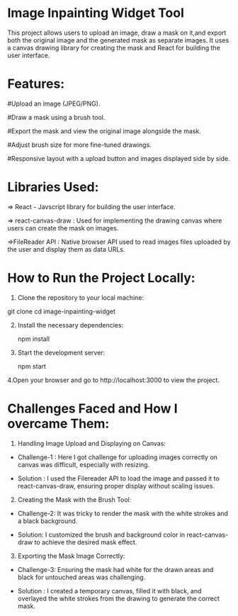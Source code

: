 # Image Inpainting Widget Tool 

This project allows users to upload an image, draw a mask on it,and export both the original image and the generated mask as separate images. It uses a canvas drawing library for creating the mask and React for building the user interface. 

# Features: 
 
#Upload an image (JPEG/PNG).

#Draw a mask using a brush tool.

#Export the mask and view the original image alongside the mask.

#Adjust brush size for more fine-tuned drawings.

#Responsive layout with a  upload button and images displayed side by side.

# Libraries Used:

 => React - Javscript library for building the user interface.
 
 => react-canvas-draw : Used for implementing the drawing canvas where users can create the mask on images.
 
 =>FileReader API : Native browser API used to read images files uploaded by the user and display them as data URLs.

 # How to Run the Project Locally: 

1. Clone the repository to your local machine:

  git clone <repository-url>
  cd image-inpainting-widget

2. Install the necessary dependencies: 

   npm install 

3. Start the development server: 

   npm start 

4.Open your browser and go to http://localhost:3000 to view the project.

# Challenges Faced and How I overcame Them: 

1. Handling Image Upload and Displaying on Canvas: 

 * Challenge-1 : Here I got  challenge for  uploading images correctly on canvas was difficult, especially with resizing. 

 * Solution : I used the Filereader API to load the image and passed it to react-canvas-draw, ensuring proper display without scaling issues. 

 2. Creating the Mask with the Brush Tool: 

 * Challenge-2: It was tricky to render the mask with the white strokes and a black background. 

 * Solution: I customized the brush and background color in react-canvas-draw to achieve the desired mask effect. 

 3. Exporting the Mask Image Correctly: 

 * Challenge-3: Ensuring the mask had white for the drawn areas and black for untouched areas was challenging. 

 * Solution : I created a temporary canvas, filled it with black, and overlayed the white strokes from the drawing to generate the correct mask.


